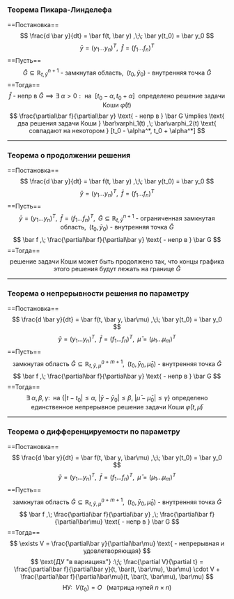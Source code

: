 ### Теорема Пикара-Линделефа
==Постановка==
$$
\frac{d \bar y}{dt} = \bar f(t, \bar y) ,\;\;
\bar y(t_0) = \bar y_0
$$
$$
\bar y = (y_1 \ldots y_n)^T ,\;\;
\bar f = (f_1 \ldots f_n)^T
$$
==Пусть==
$$
\bar G \subseteq \mathbb{R}^{n+1}_{t,\bar y} \text{ - замкнутая область} ,\;\;
(t_0, \bar y_0) \text{ - внутренняя точка } \bar G
$$
==Тогда==
$$
\bar f \text{ - непр в } \bar G
\implies
\exists \; \alpha > 0 : \text{ на } \:[t_0 - \alpha,\, t_0 + \alpha]\: \text{ определено решение задачи Коши} \: \bar\varphi(t)
$$
$$
\frac{\partial\bar f}{\partial\bar y} \text{ - непр в } \bar G
\implies
\text{ два решения задачи Коши } \bar\varphi_1(t) ,\; \bar\varphi_2(t) \text{ совпадают на некотором } [t_0 - \alpha^*, t_0 + \alpha^*]
$$

---

### Теорема о продолжении решения
==Постановка==
$$
\frac{d \bar y}{dt} = \bar f(t, \bar y) ,\;\;
\bar y(t_0) = \bar y_0
$$
$$
\bar y = (y_1 \ldots y_n)^T ,\;\;
\bar f = (f_1 \ldots f_n)^T
$$
==Пусть==
$$
\bar y = (y_1 \ldots y_n)^T ,\;\;
\bar f = (f_1 \ldots f_n)^T ,\;\;
\bar G \subseteq \mathbb{R}^{n+1}_{t,\bar y} \text{ - ограниченная замкнутая область} ,\;\;
(t_0, \bar y_0) \text{ - внутренняя точка } \bar G
$$
$$
\bar f ,\; \frac{\partial\bar f}{\partial\bar y} \text{ - непр в } \bar G
$$
==Тогда==
$$\text{решение задачи Коши может быть продолжено так, что концы графика этого решения будут лежать на границе } \bar G$$

---

### Теорема о непрерывности решения по параметру
==Постановка==
$$
\frac{d \bar y}{dt} = \bar f(t, \bar y, \bar\mu) ,\;\;
\bar y(t_0) = \bar y_0
$$
$$
\bar y = (y_1 \ldots y_n)^T ,\;\;
\bar f = (f_1 \ldots f_n)^T ,\;\;
\bar\mu = (\mu_1 \ldots \mu_m)^T
$$
==Пусть==
$$
\text{ замкнутая область } \bar G \subseteq \mathbb{R}^{n+m+1}_{t, \bar y, \bar \mu} ,\;\;
(t_0, \bar y_0, \bar\mu_0) \text{ - внутренняя точка } \bar G
$$
$$
\bar f ,\; \frac{\partial\bar f}{\partial\bar y} \text{ - непр в } \bar G
$$
==Тогда==
$$
\exists \; \alpha, \beta, \gamma : \; 
\text{ на } \bigg\{
	|t-t_0| \le \alpha ,\; |\bar y - \bar y_0| \le \beta ,\; |\bar\mu - \bar\mu_0| \le \gamma 
\bigg\}
\text{ определено единственное непрерывное решение задачи Коши } \bar\varphi(t, \bar\mu)
$$

---

### Теорема о дифференцируемости по параметру
==Постановка==
$$
\frac{d \bar y}{dt} = \bar f(t, \bar y, \bar\mu) ,\;\;
\bar y(t_0) = \bar y_0
$$
$$
\bar y = (y_1 \ldots y_n)^T ,\;\;
\bar f = (f_1 \ldots f_n)^T ,\;\;
\bar\mu = (\mu_1 \ldots \mu_m)^T
$$
==Пусть==
$$
\text{ замкнутая область } \bar G \subseteq \mathbb{R}^{n+m+1}_{t, \bar y, \bar \mu} ,\;\;
(t_0, \bar y_0, \bar\mu_0) \text{ - внутренняя точка } \bar G
$$
$$
\bar f ,\;
\frac{\partial\bar f}{\partial\bar y} ,\;
\frac{\partial\bar f}{\partial\bar\mu} \text{ - непр в } \bar G
$$
==Тогда==
$$
\exists V = \frac{\partial\bar y}{\partial\bar\mu} \text{ - непрерывная и удовлетворяющая}
$$
$$
\text{ДУ "в вариациях"} :\;\;
\frac{\partial V}{\partial t} =
\frac{\partial\bar f}{\partial\bar y}(t, \bar(t, \bar\mu), \bar\mu) \cdot V + 
\frac{\partial\bar f}{\partial\bar\mu}(t, \bar(t, \bar\mu), \bar\mu)
$$
$$
\text{НУ} :\;\;
V(t_0) = O \;\;\;(\text{матрица нулей } n \times n)
$$